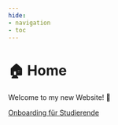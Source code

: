```yaml
---
hide:
- navigation
- toc
---
```


# 🏠 Home

Welcome to my new Website! 🙂

[Onboarding für Studierende](Onboarding.md)